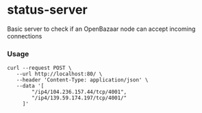 # status-server
Basic server to check if an OpenBazaar node can accept incoming connections

### Usage

```curl
curl --request POST \
   --url http://localhost:80/ \
   --header 'Content-Type: application/json' \
   --data '[
 	    "/ip4/104.236.157.44/tcp/4001",
 	    "/ip4/139.59.174.197/tcp/4001/"
 	 ]'
```
